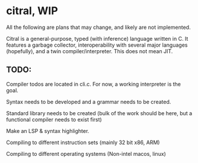 # citral, WIP

All the following are plans that may change, and likely are not implemented.

Citral is a general-purpose, typed (with inference) language written in C. It features a garbage collector, interoperability with several major languages (hopefully), and a twin compiler/interpreter. This does not mean JIT.



## TODO:

Compiler todos are located in cli.c. For now, a working interpreter is the goal.

Syntax needs to be developed and a grammar needs to be created.

Standard library needs to be created (bulk of the work should be here, but a functional compiler needs to exist first)

Make an LSP & syntax highlighter.

Compiling to different instruction sets (mainly 32 bit x86, ARM)

Compiling to different operating systems (Non-intel macos, linux)
